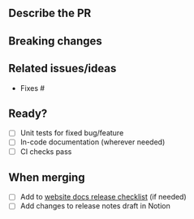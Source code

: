 ## Describe the PR
<!-- 
A clear and concise description of the bug the PR fixes or the feature the PR introduces. 
We may use this for the changelog and/or documentation. 
-->

## Breaking changes
<!-- 
If PR creates known breaking changes, please list them: 
-->

## Related issues/ideas
<!-- 
PR relates to issues in the `kirby` repo or ideas on `feedback.getkirby.com`: 
-->

- Fixes #

## Ready?
<!-- 
If you feel like you can help to check off the following tasks, 
that'd be great. If not, don't worry - we will take care of it. 
-->

- [ ] Unit tests for fixed bug/feature
- [ ] In-code documentation (wherever needed)
- [ ] CI checks pass

<!-- 
CI runs automatically when the PR is created or run `composer ci` locally.
Running locally requires PHPUnit, PHP-CS-Fixer, Psalm, PHPCPD and PHPMD.
-->

## When merging
<!-- We will take care of the following TODOs when reviewing and merging the PR -->

- [ ] Add to [website docs release checklist](https://github.com/getkirby/getkirby.com/pulls) (if needed)
- [ ] Add changes to release notes draft in Notion
